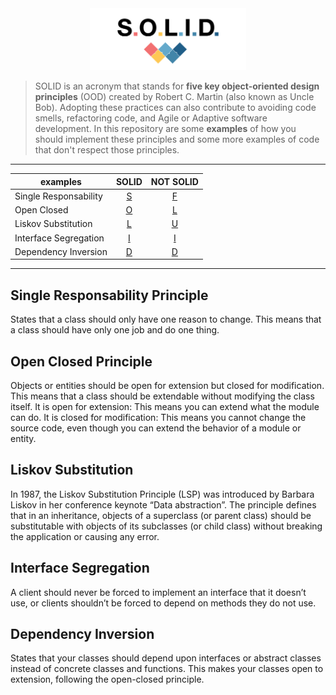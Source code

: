 
<div align="center">
<img src="src/solid-banner.png" alt="solid" id="solid-banner" width="250"/>
</div>

> SOLID is an  acronym that stands for **five key object-oriented design principles**  (OOD) created by Robert C. Martin (also known as Uncle Bob). Adopting these practices can also contribute to avoiding code smells, refactoring code, and Agile or Adaptive software development.
> In this repository are some **examples** of how you should implement these principles and some more examples of code that don't respect those principles.

<div align="center">

-----------------------------------------------------------------
| examples             |       SOLID     |       NOT SOLID     |
| --------------------- | :-------------: | :-----------------: |
| Single Responsability | [S](SOLID/S.ts) | [F](NOT-SOLID/S.ts) |
| Open Closed           | [O](SOLID/O.ts) | [L](NOT-SOLID/O.ts) |
| Liskov Substitution   | [L](SOLID/L.ts) | [U](NOT-SOLID/L.ts) |
| Interface Segregation | [I](SOLID/I.ts) | [I](NOT-SOLID/I.ts) |
| Dependency Inversion  | [D](SOLID/D.ts) | [D](NOT-SOLID/D.ts) |
-----------------------------------------------------------------

</div>

<h2 id="p01">Single Responsability Principle</h2>

States that a class should only have one reason to change. This means that a class should have only one job and do one thing.

<h2 id="p02">Open Closed Principle</h2>

Objects or entities should be open for extension but closed for modification. This means that a class should be extendable without modifying the class itself.
It is open for extension: This means you can extend what the module can do.
It is closed for modification: This means you cannot change the source code, even though you can extend the behavior of a module or entity.

<h2 id="p03">Liskov Substitution</h2>

In 1987, the Liskov Substitution Principle (LSP) was introduced by Barbara Liskov in her conference keynote “Data abstraction”.
The principle defines that in an inheritance, objects of a superclass (or parent class) should be substitutable with objects of its subclasses (or child class) without breaking the application or causing any error.

<h2 id="p04">Interface Segregation</h2>

A client should never be forced to implement an interface that it doesn’t use, or clients shouldn’t be forced to depend on methods they do not use.

<h2 id="p05">Dependency Inversion</h2>

States that your classes should depend upon interfaces or abstract classes instead of concrete classes and functions. This makes your classes open to extension, following the open-closed principle.
